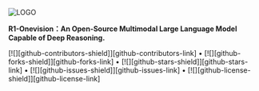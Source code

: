 ![LOGO](http://opencompass.openxlab.space/utils/MMLB.jpg)

<b>R1-Onevision：An Open-Source Multimodal Large Language Model Capable of Deep Reasoning. </b>

[![][github-contributors-shield]][github-contributors-link] • [![][github-forks-shield]][github-forks-link] • [![][github-stars-shield]][github-stars-link] • [![][github-issues-shield]][github-issues-link] • [![][github-license-shield]][github-license-link]
